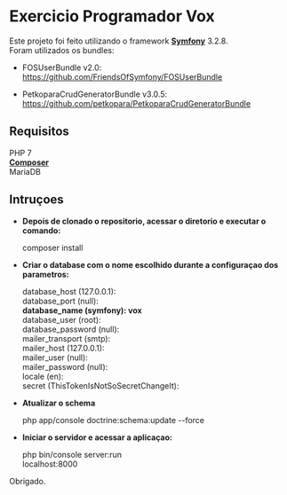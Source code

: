 Exercicio Programador Vox
========================

Este projeto foi feito utilizando o framework [**Symfony**][1] 3.2.8.  
Foram utilizados os bundles:  
  * FOSUserBundle v2.0: https://github.com/FriendsOfSymfony/FOSUserBundle
   
  * PetkoparaCrudGeneratorBundle v3.0.5: https://github.com/petkopara/PetkoparaCrudGeneratorBundle  

Requisitos
--------------
PHP 7  
[**Composer**][4]  
MariaDB  

Intruçoes
--------------

* **Depois de clonado o repositorio, acessar o diretorio e executar o comando:**

    composer install

* **Criar o database com o nome escolhido durante a configuraçao dos parametros:**

    database_host (127.0.0.1):  
    database_port (null):  
    **database_name (symfony): vox**  
    database_user (root):  
    database_password (null):  
    mailer_transport (smtp):  
    mailer_host (127.0.0.1):  
    mailer_user (null):  
    mailer_password (null):  
    locale (en):  
    secret (ThisTokenIsNotSoSecretChangeIt):  

* **Atualizar o schema**

    php app/console doctrine:schema:update --force  

* **Iniciar o servidor e acessar a aplicaçao:**  

    php bin/console server:run  
    localhost:8000  

Obrigado.

[1]:  https://symfony.com/doc/3.2/setup.html
[2]:  https://github.com/FriendsOfSymfony/FOSUserBundle
[3]:  https://github.com/petkopara/PetkoparaCrudGeneratorBundle
[4]:  https://getcomposer.org/download/

